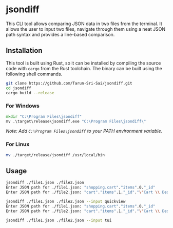 # jsondiff

This CLI tool allows comparing JSON data in two files from the terminal. It allows the user to input two files, navigate through them using a neat JSON path syntax and provides a line-based comparison.

## Installation

This tool is built using Rust, so it can be installed by compiling the source code with `cargo` from the Rust toolchain. The binary can be built using the following shell commands.

```bash
git clone https://github.com/Tarun-Sri-Sai/jsondiff.git
cd jsondiff
cargo build --release
```

### For Windows

```cmd
mkdir "C:\Program Files\jsondiff"
mv .\target\release\jsondiff.exe "C:\Program Files\jsondiff\"
```

_Note: Add `C:\Program Files\jsondiff` to your PATH environment variable._

### For Linux

```bash
mv ./target/release/jsondiff /usr/local/bin
```

## Usage

```bash
jsondiff ./file1.json ./file2.json
Enter JSON path for ./file1.json: "shopping.cart"."items".0."_id"                   # Considers double quote (") encapsulation as a property. Array indices can be used directly as is. Dot (.) is used to separate properties and/or indices.
Enter JSON path for ./file2.json: "cart"."items".1."_id"."\"Cart \\ Description\""  # Use backslash (\) to escape (", \) characters inside property name.
```

```bash
jsondiff ./file1.json ./file2.json --input quickview                                # Recommended way to use the tool, prints a preview of the JSON node you're currently at
Enter JSON path for ./file1.json: "shopping.cart"."items".0."_id"
Enter JSON path for ./file2.json: "cart"."items".1."_id"."\"Cart \\ Description\""
```

```bash
jsondiff ./file1.json ./file2.json --input tui                                      # Linux-only mode, opens a TUI to show the preview, allows backspacing
```
